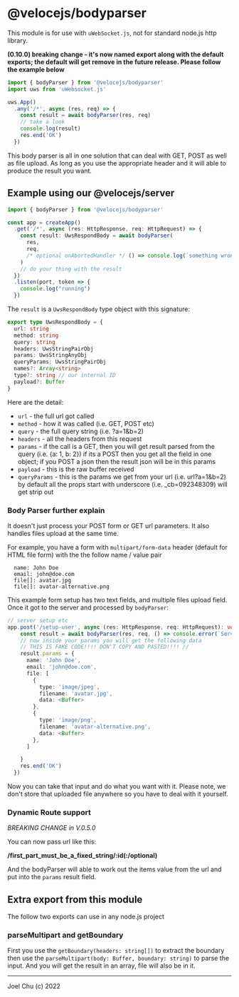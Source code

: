 # @velocejs/bodyparser

This module is for use with `uWebSocket.js`, not for standard node.js http library.

__(0.10.0) breaking change - it's now named export along with the default exports; the default will get remove in the future release. Please follow the example below__

```ts
import { bodyParser } from '@velocejs/bodyparser'
import uws from 'uWebsocket.js'

uws.App()
  .any('/*', async (res, req) => {
    const result = await bodyParser(res, req)
    // take a look
    console.log(result)
    res.end('OK')
  })
```

This body parser is all in one solution that can deal with GET, POST
as well as file upload. As long as you use the appropriate header and
it will able to produce the result you want.  

## Example using our @velocejs/server

```ts
import { bodyParser } from '@velocejs/bodyparser'

const app = createApp()
  .get('/*', async (res: HttpResponse, req: HttpRequest) => {
    const result: UwsRespondBody = await bodyParser(
      res,
      req,
      /* optional onAbortedHandler */ () => console.log(`something wrong`)
    )
    // do your thing with the result  
  })
  .listen(port, token => {
    console.log("running")
  })
```

The `result` is a `UwsRespondBody` type object with this signature:

```ts
export type UwsRespondBody = {
  url: string
  method: string
  query: string
  headers: UwsStringPairObj
  params: UwsStringAnyObj
  queryParams: UwsStringPairObj
  names?: Array<string>
  type?: string // our internal ID
  payload?: Buffer
}
```

Here are the detail:

- `url` - the full url got called
- `method` - how it was called (i.e. GET, POST etc)
- `query` - the full query string (i.e. ?a=1&b=2)
- `headers` - all the headers from this request
- `params` - if the call is a GET, then you will get result parsed from the query (i.e. {a: 1, b: 2}) if its a POST then you get all the field in one object; if you POST a json then the result json will be in this params
- `payload` - this is the raw buffer received
- `queryParams` - this is the params we get from your url (i.e. url?a=1&b=2) by default all the props start with underscore (i.e. _cb=092348309) will get strip out

### Body Parser further explain

It doesn't just process your POST form or GET url parameters. It also handles files upload at the same time.

For example, you have a form with `multipart/form-data` header (default for HTML file form)
with the the follow name / value pair

```
  name: John Doe
  email: john@doe.com
  file[]: avatar.jpg
  file[]: avatar-alternative.png
```

This example form setup has two text fields, and multiple files upload field.
Once it got to the server and processed by `bodyParser`:

```ts
// server setup etc
app.post('/setup-user', async (res: HttpResponse, req: HttpRequest): void => {
    const result = await bodyParser(res, req, () => console.error(`Server aborted!`))
    // now inside your params you will get the following data
    // THIS IS FAKE CODE!!!! DON'T COPY AND PASTED!!!! //
    result.params = {
      name: 'John Doe',
      email: 'john@doe.com',
      file: [
        {
          type: 'image/jpeg',
          filename: 'avatar.jpg',
          data: <Buffer>
        },
        {
          type: 'image/png',
          filename: 'avatar-alternative.png',
          data: <Buffer>
        },
      ]

    }
    res.end('OK')
  })
```

Now you can take that input and do what you want with it. Please note, we don't store that uploaded file anywhere
so you have to deal with it yourself.

### Dynamic Route support

*BREAKING CHANGE in V.0.5.0*

You can now pass url like this:

**/first_part_must_be_a_fixed_string/:id(:/optional)**

And the bodyParser will able to work out the items value from the url and put into the `params` result field.

## Extra export from this module

The follow two exports can use in any node.js project

### parseMultipart and getBoundary

First you use the `getBoundary(headers: string[])` to extract the boundary
then use the `parseMultipart(body: Buffer, boundary: string)` to parse the input.
And you will get the result in an array, file will also be in it.



---

Joel Chu (c) 2022
